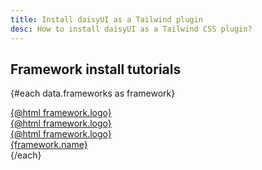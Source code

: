 ```yaml
---
title: Install daisyUI as a Tailwind plugin
desc: How to install daisyUI as a Tailwind CSS plugin?
---
```


<script>
  import Translate from "$components/Translate.svelte"
  import Install from "$components/homepage/Install.svelte"
  export let data
</script>

<Translate text="You need <a target=_blank' href='https://nodejs.org/en/download/'>Node.js</a> and <a target='_blank' href='https://tailwindcss.com/docs/installation/'>Tailwind CSS</a> installed." />

<div class="not-prose">
  <Install/>
</div>

## Framework install tutorials

<Translate text="See example setup of daisyUI and Tailwind CSS on different frameworks and build tools."/>

<div class="not-prose grid grid-cols-2 md:grid-cols-3 py-6 *:-ms-px *:-mt-px">

{#each data.frameworks as framework}
  <a href="{framework.path}" class="bg-base-100 overflow-hidden group flex items-center gap-4 flex-col px-4 py-8 border border-base-content/5 hover:shadow-md hover:-translate-y-1 focus:shadow-sm focus:-translate-y-0.5 transition-all">
    <div class="grid *:[grid-area:1/1]">
      <div class="blur-lg scale-300 saturate-200 group-hover:[transform:scaleY(.5)] [transform:scaleY(.3)] transition-all translate-y-26 opacity-5 group-hover:opacity-20">{@html framework.logo}</div>
      <div class="z-2">{@html framework.logo}</div>
      <div class="z-1 group-hover:opacity-0 brightness-125 group-hover:scale-110 group-hover:duration-800 duration-0 transition-all">{@html framework.logo}</div>
    </div>
    <div class="text-sm font-medium transition-colors group-hover:text-base-content text-base-content/60">{framework.name}</div>
  </a>
{/each}

</div>
